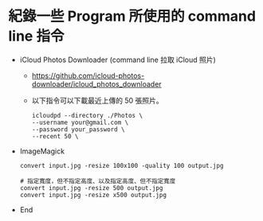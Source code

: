 # 紀錄一些 Program 所使用的 command line 指令



- iCloud Photos Downloader (command line 拉取 iCloud 照片)

  - https://github.com/icloud-photos-downloader/icloud_photos_downloader

  - 以下指令可以下載最近上傳的 50 張照片。

    ```
    icloudpd --directory ./Photos \
    --username your@gmail.com \
    --password your_password \
    --recent 50 \
    ```
- ImageMagick

  ```
  convert input.jpg -resize 100x100 -quality 100 output.jpg
  
  # 指定寬度，但不指定高度、以及指定高度、但不指定寬度
  convert input.jpg -resize 500 output.jpg
  convert input.jpg -resize x500 output.jpg
  ```

  
- End



